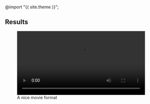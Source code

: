 @import "{{ site.theme }}";
## Results
<figure class="large">
    <div class="myvideo">
       <video  style="display:block; width:100%; height:auto;" autoplay controls loop="loop">
           <source src="/videos/P1A1.mp4" type="video/mp4" />
       </video>
    </div>
<figcaption>A nice movie format</figcaption>
</figure>
